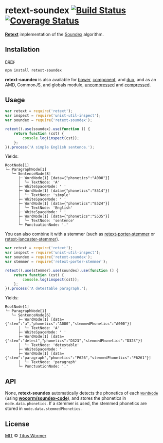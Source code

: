 # retext-soundex [![Build Status](https://img.shields.io/travis/wooorm/retext-soundex.svg)](https://travis-ci.org/wooorm/retext-soundex) [![Coverage Status](https://img.shields.io/codecov/c/github/wooorm/retext-soundex.svg)](https://codecov.io/github/wooorm/retext-soundex)

[**Retext**](https://github.com/wooorm/retext) implementation of the
[Soundex](http://en.wikipedia.org/wiki/Soundex) algorithm.

## Installation

[npm](https://docs.npmjs.com/cli/install):

```bash
npm install retext-soundex
```

**retext-soundex** is also available for [bower](http://bower.io/#install-packages),
[component](https://github.com/componentjs/component), and
[duo](http://duojs.org/#getting-started), and as an AMD, CommonJS, and globals
module, [uncompressed](retext-soundex.js) and
[compressed](retext-soundex.min.js).

## Usage

```javascript
var retext = require('retext');
var inspect = require('unist-util-inspect');
var soundex = require('retext-soundex');

retext().use(soundex).use(function () {
    return function (cst) {
        console.log(inspect(cst));
    };
}).process('A simple English sentence.');
```

Yields:

```text
RootNode[1]
└─ ParagraphNode[1]
   └─ SentenceNode[8]
      ├─ WordNode[1] [data={"phonetics":"A000"}]
      │  └─ TextNode: 'A'
      ├─ WhiteSpaceNode: ' '
      ├─ WordNode[1] [data={"phonetics":"S514"}]
      │  └─ TextNode: 'simple'
      ├─ WhiteSpaceNode: ' '
      ├─ WordNode[1] [data={"phonetics":"E524"}]
      │  └─ TextNode: 'English'
      ├─ WhiteSpaceNode: ' '
      ├─ WordNode[1] [data={"phonetics":"S535"}]
      │  └─ TextNode: 'sentence'
      └─ PunctuationNode: '.'
```

You can also combine it with a stemmer (such as [retext-porter-stemmer](https://github.com/wooorm/retext-porter-stemmer)
or [retext-lancaster-stemmer](https://github.com/wooorm/retext-lancaster-stemmer)).

```javascript
var retext = require('retext');
var inspect = require('unist-util-inspect');
var soundex = require('retext-soundex');
var stemmer = require('retext-porter-stemmer');

retext().use(stemmer).use(soundex).use(function () {
    return function (cst) {
        console.log(inspect(cst));
    };
}).process('A detestable paragraph.');
```

Yields:

```text
RootNode[1]
└─ ParagraphNode[1]
   └─ SentenceNode[6]
      ├─ WordNode[1] [data={"stem":"a","phonetics":"A000","stemmedPhonetics":"A000"}]
      │  └─ TextNode: 'A'
      ├─ WhiteSpaceNode: ' '
      ├─ WordNode[1] [data={"stem":"detest","phonetics":"D323","stemmedPhonetics":"D323"}]
      │  └─ TextNode: 'detestable'
      ├─ WhiteSpaceNode: ' '
      ├─ WordNode[1] [data={"stem":"paragraph","phonetics":"P626","stemmedPhonetics":"P6261"}]
      │  └─ TextNode: 'paragraph'
      └─ PunctuationNode: '.'
```

## API

None, **retext-soundex** automatically detects the phonetics of each
[`WordNode`](https://github.com/wooorm/nlcst#wordnode) (using [**wooorm/soundex-code**](https://github.com/wooorm/soundex-code)),
and stores the phonetics in `node.data.phonetics`. If a stemmer is used,
the stemmed phonetics are stored in `node.data.stemmedPhonetics`.

## License

[MIT](LICENSE) © [Titus Wormer](http://wooorm.com)
